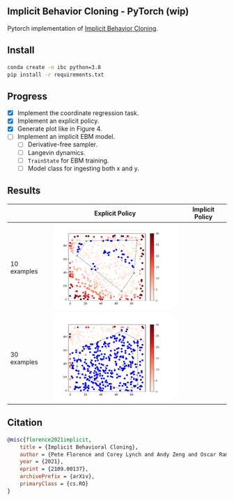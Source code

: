 ## Implicit Behavior Cloning - PyTorch (wip)

Pytorch implementation of <a href="https://arxiv.org/abs/2109.00137">Implicit Behavior Cloning</a>.

## Install

```bash
conda create -n ibc python=3.8
pip install -r requirements.txt
```

## Progress

* [x] Implement the coordinate regression task.
* [x] Implement an explicit policy.
* [x] Generate plot like in Figure 4.
* [ ] Implement an implicit EBM model.
    * [ ] Derivative-free sampler.
    * [ ] Langevin dynamics.
    * [ ] `TrainState` for EBM training.
    * [ ] Model class for ingesting both x and y.

## Results

|             | Explicit Policy | Implicit Policy |
|-------------|-----------------|-----------------|
| 10 examples |<img src="assets/explicit_mse_10.png" width="300" height="200"/>|                 |
| 30 examples |<img src="assets/explicit_mse_30.png" width="300" height="200"/>|                 |

## Citation

```bibtex
@misc{florence2021implicit,
    title = {Implicit Behavioral Cloning},
    author = {Pete Florence and Corey Lynch and Andy Zeng and Oscar Ramirez and Ayzaan Wahid and Laura Downs and Adrian Wong and Johnny Lee and Igor Mordatch and Jonathan Tompson},
    year = {2021},
    eprint = {2109.00137},
    archivePrefix = {arXiv},
    primaryClass = {cs.RO}
}
```
